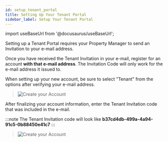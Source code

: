 ```yaml
---
id: setup_tenant_portal
title: Setting Up Your Tenant Portal
sidebar_label: Setup Your Tenant Portal
---
```


import useBaseUrl from '@docusaurus/useBaseUrl';

Setting up a Tenant Portal requires your Property Manager to send an Invitation to your e-mail address.

Once you have received the Tenant Invitation in your e-mail, register for an account **with that e-mail address**.  The Invitation Code will only work for the e-mail address it issued to.

When setting up your new account, be sure to select "Tenant" from the options after verifying your e-mail address.

<blockquote><img alt="Create your Account" src={useBaseUrl('img/setup_tenant_portal_account_creation.png')} /></blockquote>

After finalizing your account information, enter the Tenant Invitation code that was included in the e-mail.

:::note
The Tenant Invitation code will look like **b37cd4db-499a-4a94-91c5-0b88450e41c7**
:::

<blockquote><img alt="Create your Account" src={useBaseUrl('img/setup_tenant_portal_invitation_code.png')} /></blockquote>